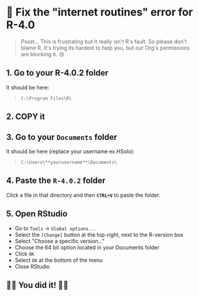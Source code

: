 # :wrench: Fix the "internet routines" error for R-4.0

> Pssst... This is frustrating but it really isn't R's fault. So please don't blame R. It's trying its hardest to help you, but our Org's permissions are blocking it. :cry:  

## 1. Go to your R-4.0.2 folder

It should be here: 

> `C:\Program Files\R\`

## 2. **COPY** it

## 3. Go to your `Documents` folder

It should be here (replace your username ex.HSolo):

> `C:\Users\**yourusername**\Documents\`

## 4. Paste the `R-4.0.2` folder

Click a file in that directory and then **`CTRL+V`** to paste the folder.

## 5. Open RStudio 

- Go to `Tools` -> `Global options...` 
- Select the `[Change]` button at the top-right, next to the R-version box
- Select "Choose a specific version..."
- Choose the 64 bit option located in your Documents folder
- Click `OK`
- Select `OK` at the bottom of the menu
- Close RStudio

## :clap::cake: You did it! :cake::clap:

